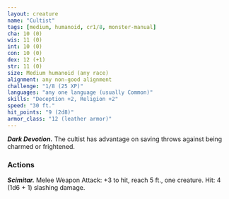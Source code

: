 ```yaml
---
layout: creature
name: "Cultist"
tags: [medium, humanoid, cr1/8, monster-manual]
cha: 10 (0)
wis: 11 (0)
int: 10 (0)
con: 10 (0)
dex: 12 (+1)
str: 11 (0)
size: Medium humanoid (any race)
alignment: any non-good alignment
challenge: "1/8 (25 XP)"
languages: "any one language (usually Common)"
skills: "Deception +2, Religion +2"
speed: "30 ft."
hit_points: "9 (2d8)"
armor_class: "12 (leather armor)"
---
```


***Dark Devotion.*** The cultist has advantage on saving throws against being charmed or frightened.

### Actions

***Scimitar.*** Melee Weapon Attack: +3 to hit, reach 5 ft., one creature. Hit: 4 (1d6 + 1) slashing damage.
